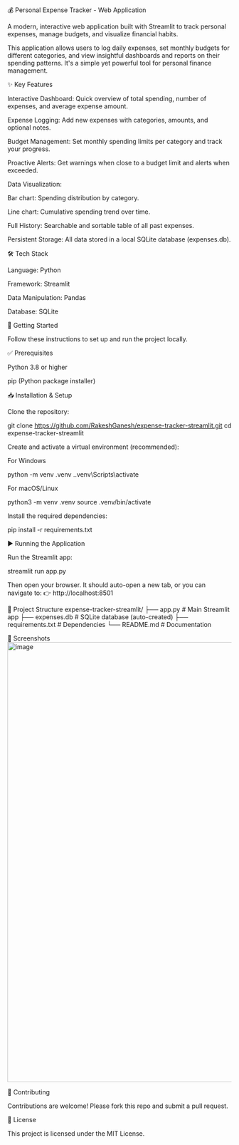 💰 Personal Expense Tracker - Web Application

A modern, interactive web application built with Streamlit to track personal expenses, manage budgets, and visualize financial habits.

This application allows users to log daily expenses, set monthly budgets for different categories, and view insightful dashboards and reports on their spending patterns. It's a simple yet powerful tool for personal finance management.

✨ Key Features

Interactive Dashboard: Quick overview of total spending, number of expenses, and average expense amount.

Expense Logging: Add new expenses with categories, amounts, and optional notes.

Budget Management: Set monthly spending limits per category and track your progress.

Proactive Alerts: Get warnings when close to a budget limit and alerts when exceeded.

Data Visualization:

Bar chart: Spending distribution by category.

Line chart: Cumulative spending trend over time.

Full History: Searchable and sortable table of all past expenses.

Persistent Storage: All data stored in a local SQLite database (expenses.db).

🛠️ Tech Stack

Language: Python

Framework: Streamlit

Data Manipulation: Pandas

Database: SQLite

🚀 Getting Started

Follow these instructions to set up and run the project locally.

✅ Prerequisites

Python 3.8 or higher

pip (Python package installer)

📥 Installation & Setup

Clone the repository:

git clone https://github.com/RakeshGanesh/expense-tracker-streamlit.git
cd expense-tracker-streamlit


Create and activate a virtual environment (recommended):

For Windows

python -m venv .venv
.\.venv\Scripts\activate


For macOS/Linux

python3 -m venv .venv
source .venv/bin/activate


Install the required dependencies:

pip install -r requirements.txt

▶️ Running the Application

Run the Streamlit app:

streamlit run app.py


Then open your browser. It should auto-open a new tab, or you can navigate to:
👉 http://localhost:8501

📂 Project Structure
expense-tracker-streamlit/
├── app.py              # Main Streamlit app
├── expenses.db         # SQLite database (auto-created)
├── requirements.txt    # Dependencies
└── README.md           # Documentation

📸 Screenshots <img width="1916" height="988" alt="image" src="https://github.com/user-attachments/assets/e8989d68-45e1-447f-ae70-4fb24dab7d46" />



🤝 Contributing

Contributions are welcome! Please fork this repo and submit a pull request.

📜 License

This project is licensed under the MIT License.
